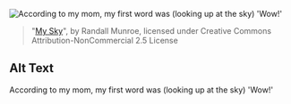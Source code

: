 ![According to my mom, my first word was (looking up at the sky) 'Wow!'](https://imgs.xkcd.com/comics/my_sky.png)
> "[My Sky](https://xkcd.com/1117/)", by Randall Munroe, licensed under Creative Commons Attribution-NonCommercial 2.5 License

## Alt Text
According to my mom, my first word was (looking up at the sky) 'Wow!'
